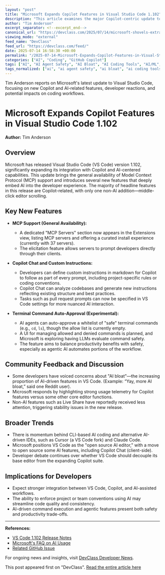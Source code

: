```yaml
---
layout: "post"
title: "Microsoft Expands Copilot Features in Visual Studio Code 1.102"
description: "This article examines the major Copilot-centric update to Visual Studio Code (VS Code) version 1.102, detailing new AI-driven capabilities, the general availability of Model Context Protocol (MCP), enhanced Copilot Chat integration, custom instruction support, and emerging developer concerns over AI feature dominance. It discusses technical specifics and implications for developer workflow."
author: "Tim Anderson"
excerpt_separator: <!--excerpt_end-->
canonical_url: "https://devclass.com/2025/07/14/microsoft-shovels-extra-copilot-features-into-vs-code-amid-dev-complaints-of-more-ai-bloat/"
viewing_mode: "external"
feed_name: "DevClass"
feed_url: "https://devclass.com/feed/"
date: 2025-07-14 16:58:30 +00:00
permalink: "/2025-07-14-Microsoft-Expands-Copilot-Features-in-Visual-Studio-Code-1102.html"
categories: ["AI", "Coding", "GitHub Copilot"]
tags: ["AI", "AI Agent Safety", "AI Bloat", "AI Coding Tools", "AI/ML", "CLI Tools", "Coding", "Copilot", "Copilot Chat", "Custom Instructions", "Developer Experience", "Development", "GitHub Copilot", "IDE Integrations", "LLM Evaluation", "MCP Servers", "Microsoft", "Model Context Protocol", "Posts", "Terminal Command Auto Approval", "Visual Studio Code", "VS Code 1.102"]
tags_normalized: ["ai", "ai agent safety", "ai bloat", "ai coding tools", "ai slash ml", "cli tools", "coding", "copilot", "copilot chat", "custom instructions", "developer experience", "development", "github copilot", "ide integrations", "llm evaluation", "mcp servers", "microsoft", "model context protocol", "posts", "terminal command auto approval", "visual studio code", "vs code 1 dot 102"]
---
```


Tim Anderson reports on Microsoft's latest update to Visual Studio Code, focusing on new Copilot and AI-related features, developer reactions, and potential impacts on coding workflows.<!--excerpt_end-->

# Microsoft Expands Copilot Features in Visual Studio Code 1.102

**Author:** Tim Anderson

## Overview

Microsoft has released Visual Studio Code (VS Code) version 1.102, significantly expanding its integration with Copilot and AI-centered capabilities. This update brings the general availability of Model Context Protocol (MCP) support and introduces several new features that deeply embed AI into the developer experience. The majority of headline features in this release are Copilot-related, with only one non-AI addition—middle-click editor scrolling.

## Key New Features

- **MCP Support (General Availability):**
  - A dedicated "MCP Servers" section now appears in the Extensions view, listing MCP servers and offering a curated install experience (currently with 37 servers).
  - The elicitation feature allows servers to prompt developers directly through their clients.

- **Copilot Chat and Custom Instructions:**
  - Developers can define custom instructions in markdown for Copilot to follow as part of every prompt, including project-specific rules or coding conventions.
  - Copilot Chat can analyze codebases and generate new instructions reflecting existing structure and best practices.
  - Tasks such as pull request prompts can now be specified in VS Code settings for more nuanced AI interaction.

- **Terminal Command Auto-Approval (Experimental):**
  - AI agents can auto-approve a whitelist of "safe" terminal commands (e.g., `cd`, `ls`), though the allow list is currently empty.
  - A UI for managing allowed and denied commands is planned, and Microsoft is exploring having LLMs evaluate command safety.
  - The feature aims to balance productivity benefits with safety, especially as agentic AI automates portions of the workflow.

## Community Feedback and Discussion

- Some developers have voiced concerns about "AI bloat"—the increasing proportion of AI-driven features in VS Code. (Example: “Yay, more AI bloat,” said one Reddit user).
- Microsoft responds by highlighting strong usage telemetry for Copilot features versus some other core editor functions.
- Non-AI features such as Live Share have reportedly received less attention, triggering stability issues in the new release.

## Broader Trends

- There is momentum behind CLI-based AI coding and alternative AI-driven IDEs, such as Cursor (a VS Code fork) and Claude Code.
- Microsoft positions VS Code as the "open source AI editor," with a move to open source some AI features, including Copilot Chat (client-side).
- Developer debate continues over whether VS Code should decouple its base editor from the expanding Copilot suite.

## Implications for Developers

- Expect stronger integration between VS Code, Copilot, and AI-assisted workflows.
- The ability to enforce project or team conventions using AI may streamline code quality and consistency.
- AI-driven command execution and agentic features present both safety and productivity trade-offs.

---
**References:**  

- [VS Code 1.102 Release Notes](https://code.visualstudio.com/updates/v1_102)  
- [Microsoft's FAQ on AI Usage](https://code.visualstudio.com/docs/supporting/FAQ)  
- [Related GitHub Issue](https://github.com/microsoft/vscode/issues/255805)

For ongoing news and insights, visit [DevClass Developer News](https://devclass.com/).

This post appeared first on "DevClass". [Read the entire article here](https://devclass.com/2025/07/14/microsoft-shovels-extra-copilot-features-into-vs-code-amid-dev-complaints-of-more-ai-bloat/)
